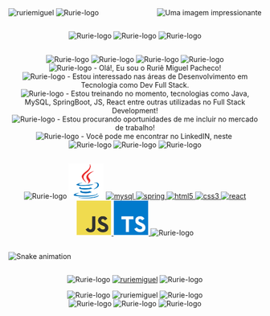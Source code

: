 <div display="flex" flex-direction="row">
<img src="https://komarev.com/ghpvc/?username=ruriemiguel&label=Profile%20views&color=0e75b6&style=flat" alt="ruriemiguel" />
<img alt="Rurie-logo" src="https://i.imgur.com/FGh9Pur.gif" />
<img align="right" src="https://i.imgur.com/l2TSm2V.gif" alt="Uma imagem impressionante">
</div>

##

<div align="center">
<img height="100" alt="Rurie-logo" src="https://i.imgur.com/OiT3rba.gif" />
<img alt="Rurie-logo" src="https://i.imgur.com/emamkyV.png" />
<img height="100" alt="Rurie-logo" src="https://i.imgur.com/OiT3rba.gif" />
</div>

##

<div style="display: inline_block" align="center">
<img alt="Rurie-logo" src="https://i.imgur.com/SkD3Dq9.gif" />
<img alt="Rurie-logo" src="https://i.imgur.com/FAChueO.gif" />
<img alt="Rurie-logo" src="https://i.imgur.com/EjdTkp4.gif" /> 
<img alt="Rurie-logo" src="https://i.imgur.com/h2Mwa5W.gif" /><br>
<img alt="Rurie-logo" src="https://i.imgur.com/pDeEUJX.gif" /> - Olá!, Eu sou o Ruriê Miguel Pacheco! <br>
<img alt="Rurie-logo" src="https://i.imgur.com/drATD6T.gif" /> - Estou interessado nas áreas de Desenvolvimento em Tecnologia como Dev Full Stack. <br>
<img alt="Rurie-logo" src="https://i.imgur.com/pgEs9Zx.gif" /> - Estou treinando no momento, tecnologias como Java, MySQL, SpringBoot, JS, React entre outras utilizadas no Full Stack Development! <br>
<img alt="Rurie-logo" src="https://i.imgur.com/MCCwmO1.gif" /> - Estou procurando oportunidades de me incluir no mercado de trabalho! <br>
<img alt="Rurie-logo" src="https://i.imgur.com/ABJI9lZ.gif" /> - Você pode me encontrar no LinkedIN, neste
<a href="https://www.linkedin.com/in/ruriemiguel/"><img align="center" alt="" src="https://i.imgur.com/Plm847R.gif"></a> <br>
<img alt="Rurie-logo" src="https://i.imgur.com/Zvgd4ws.gif" />
<img alt="Rurie-logo" src="https://i.imgur.com/Zvgd4ws.gif" />
<img alt="Rurie-logo" src="https://i.imgur.com/Zvgd4ws.gif" />
</div>

##

<p align="center">
  <img height="100" alt="Rurie-logo" src="https://i.imgur.com/spawcFo.gif" />
<img src="https://raw.githubusercontent.com/devicons/devicon/master/icons/java/java-original.svg" alt="java"
              width="70" height="70" /> </a> <a href="https://developer.mozilla.org/en-US/docs/Web/JavaScript"
            target="_blank" rel="noreferrer">
  <img src="https://cdn.jsdelivr.net/gh/devicons/devicon/icons/mysql/mysql-original.svg"
              alt="mysql" width="70" height="70" /> </a> <a href="https://reactjs.org/" target="_blank" rel="noreferrer">
      <img src="https://www.vectorlogo.zone/logos/springio/springio-icon.svg" alt="spring" width="70" height="70" /> </a>
          <a href="https://www.typescriptlang.org/" target="_blank" rel="noreferrer">
    <img src="https://cdn.jsdelivr.net/gh/devicons/devicon/icons/html5/html5-original.svg"
              alt="html5" width="70" height="70" /> </a> <a href="https://www.java.com" target="_blank" rel="noreferrer">
      <img src="https://cdn.jsdelivr.net/gh/devicons/devicon/icons/css3/css3-original.svg"
              alt="css3" width="70" height="70" /> </a> <a href="https://www.w3.org/html/" target="_blank" rel="noreferrer">
      <img src="https://cdn.jsdelivr.net/gh/devicons/devicon/icons/react/react-original.svg"
              alt="react" width="70" height="70" /> </a> <a href="https://spring.io/" target="_blank" rel="noreferrer">
    <img src="https://raw.githubusercontent.com/devicons/devicon/master/icons/javascript/javascript-original.svg"
              alt="javascript" width="70" height="70" /> </a> <a href="https://www.mysql.com/" target="_blank"
            rel="noreferrer">
    <img src="https://raw.githubusercontent.com/devicons/devicon/master/icons/typescript/typescript-original.svg"
              alt="typescript" width="70" height="70" /> </a>
<img height="100" alt="Rurie-logo" src="https://i.imgur.com/TI1vFod.gif" />
</p>

##

![Snake animation](https://github.com/ruriemiguel/ruriemiguel/blob/output/github-contribution-grid-snake.svg)

##
<p align="center">
<img height="100" alt="Rurie-logo" src="https://i.imgur.com/x5Tarba.gif" />
<a href="https://github.com/ryo-ma/github-profile-trophy"><img src="https://github-profile-trophy.vercel.app/?username=ruriemiguel&theme=onedark&no-bg=true&border_radius=50" alt="ruriemiguel" /></a>
<img height="100" alt="Rurie-logo" src="https://i.imgur.com/x5Tarba.gif" />
</p>

<div align="center">
<img height="100" alt="Rurie-logo" src="https://i.imgur.com/1bceGhZ.gif" />
<img src="https://github-readme-streak-stats.herokuapp.com?user=ruriemiguel&theme=dark&border_radius=50&background=0D1016&date_format=j%20M%5B%20Y%5D" alt="ruriemiguel" />
<img height="100" alt="Rurie-logo" src="https://i.imgur.com/1bceGhZ.gif" />
</div>

<div align="center">
<img height="100" alt="Rurie-logo" src="https://i.imgur.com/YNJ8QJb.gif" />
<img height="100" alt="Rurie-logo" src="https://i.imgur.com/64r3oNF.gif" />
<img height="100" alt="Rurie-logo" src="https://i.imgur.com/YNJ8QJb.gif" />
</div>
